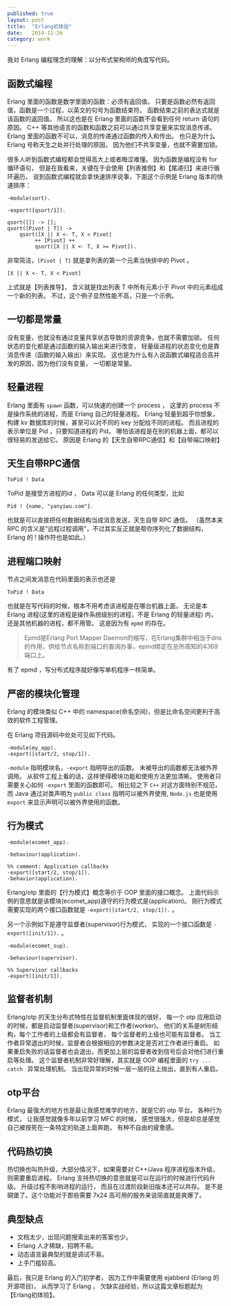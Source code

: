 ```yaml
---
published: true
layout: post
title:  "Erlang初体验"
date:   2014-11-26
category: work
---
```


我对 Erlang 编程理念的理解：以分布式架构师的角度写代码。

## 函数式编程

Erlang 里面的函数是数学里面的函数：必须有返回值。
只要是函数必然有返回值，函数是一个过程，以英文的句号为函数结束符。
函数结束之前的表达式就是该函数的返回值。
所以这也是在 Erlang 里面的函数不会看到任何 return 语句的原因。
C++ 等其他语言的函数和函数之前可以通过共享变量来实现消息传递。
Erlang 里面的函数不可以，消息的传递通过函数的传入和传出。
也只是为什么 Erlang 号称天生之处并行处理的原因，
因为他们不共享变量，也就不需要加锁。

很多人听到函数式编程都会觉得高大上或者晦涩难懂。
因为函数是编程没有 for 循环语句，
但是在我看来，关键在于会使用【列表推倒】和【尾递归】来进行循环遍历。
说到函数式编程就会拿快速排序说事，下面这个示例是 Erlang 版本的快速排序：

```
-module(sort).
 
-export([qsort/1]).
 
qsort([]) -> [];
qsort([Pivot | T]) ->
    qsort([X || X <- T, X < Pivot]
         ++ [Pivot] ++
         qsort([X || X <- T, X >= Pivot]).
```

非常简洁，`[Pivot | T]` 就是拿列表的第一个元素当快排中的 Pivot 。

```
[X || X <- T, X < Pivot]
``` 

上式就是【列表推导】，
含义就是找出列表 T 中所有元素小于 Pivot 中的元素组成一个新的列表。
不过，这个例子显然性能不高，只是一个示例。

## 一切都是常量

没有变量，也就没有通过变量共享状态导致的资源竞争，也就不需要加锁。
任何状态的变化都是通过函数的输入输出来进行改变，
轻量级进程的状态变化也是靠消息传递（函数的输入输出）来实现。
这也是为什么有人说函数式编程适合高并发的原因，因为他们没有变量，
一切都是常量。
    
## 轻量进程

Erlang 里面有 `spawn` 函数，可以快速的创建一个 process ，
这里的 process 不是操作系统的进程，而是 Erlang 自己的轻量进程。
Erlang 轻量到超乎你想象，
构建 kv 数据库的时候，甚至可以对不同的 key 分配给不同的进程。
而且进程的表示单位是 Pid ，只要知道进程的 Pid，
哪怕该进程是在别的机器上面，都可以很轻易的发送给它。
原因是 Erlang 的【天生自带RPC通信】和【自带端口映射】

## 天生自带RPC通信

```
ToPid ! Data
```

ToPid 是接受方进程的id ， Data 可以是 Erlang 的任何类型，比如

```
Pid ! {name, "yanyiwu.com"}.
```

也就是可以直接把任何数据结构当成消息发送，天生自带 RPC 通信。
（虽然本来 RPC 的含义是“远程过程调用”，不过其实反正就是帮你序列化了数据结构，Erlang 的 ! 操作符也是如此。）


## 进程端口映射

节点之间发消息在代码里面的表示也还是 

```
ToPid ! Data
```

也就是在写代码的时候，根本不用考虑该进程是在哪台机器上面，
无论是本 Erlang 进程(这里的进程是操作系统级别的进程，不是 Erlang 的轻量进程) 内，
还是其他机器的进程，都不用管。
这是因为有 `epmd` 的存在。

> Epmd是Erlang Port Mapper Daemon的缩写，在Erlang集群中相当于dns的作用，供给节点名称到端口的查询办事，epmd绑定在总所周知的4369端口上。

有了 epmd ，写分布式程序就好像写单机程序一样简单。

## 严密的模块化管理

Erlang 的模块类似 C++ 中的 namespace(命名空间)，但是比命名空间更利于高效的软件工程管理。

在 Erlang 项目源码中处处可见如下代码。

```
-module(my_app).
-export([start/2, stop/1]).
```

`-module` 指明模块名，`-export` 指明导出的函数。
未被导出的函数都无法被外界调用。
从软件工程上看的话，这样使得模块功能和使用方法更加清晰。
使用者只需要关心如何 `-export` 里面的函数即可。
相比较之下 `C++` 对这方面特别不规范，而 Java 通过对类声明为 `public class` 指明可以被外界使用,
`Node.js` 也是使用 `export` 来显示声明可以被外界使用的函数。

## 行为模式

```
-module(ecomet_app).

-behaviour(application).

%% comment: Application callbacks
-export([start/2, stop/1]).
-behavior(application).
```

Erlang/otp 里面的【行为模式】概念等价于 OOP 里面的接口概念。
上面代码示例的意思就是该模块(ecomet_app)遵守的行为模式是(application)。
刚行为模式需要实现的两个接口函数就是 `-export([start/2, stop/1]).` 。

另一个示例如下是遵守监督者(supervisor)行为模式，
实现的一个接口函数是 `-export([init/1]).` 。

```
-module(ecomet_sup).

-behaviour(supervisor).

%% Supervisor callbacks
-export([init/1]).
```

## 监督者机制

Erlang/otp 的天生分布式特性在监督机制里面体现的很好，
每一个 otp 应用启动的时候，都是启动监督者(supervisor)和工作者(worker)。
他们的关系是树形结构，每个工作者的上级都会有监督者，
每个监督者的上级也可能有监督者。
当工作者异常退出的时候，监督者会根据相应的参数决定是否对工作者进行重启。
如果重启失败的话监督者也会退出，而更加上层的监督者收到信号后会对他们进行重启等处理。
这个监督者机制非常好理解，其实就是 OOP 编程里面的 `try ... catch ` 异常处理机制。
当出现异常的时候一层一层的往上抛出，直到有人重启。

## otp平台

Erlang 最强大的地方也是最让我感觉难学的地方，就是它的 otp 平台。
各种行为模式，
让我感觉就像多年以前学习 MFC 的时候，
感觉很强大，但是却总是感觉自己被按死在一条特定的轨道上面奔跑，
有种不自由的疲惫感。

## 代码热切换

热切换也叫热升级，大部分情况下，如果需要对 C++/Java 程序进程版本升级，
则需要重启进程。
Erlang 支持热切换的意思就是可以在运行的时候进行代码升级。
升级过程不影响进程的运行，
而且在过渡阶段新旧版本还可以共存。
是不是碉堡了。这个功能对于那些需要 7x24 高可用的服务来说简直就是爽爆了。

## 典型缺点

- 文档太少，出现问题搜索出来的答案也少。
- Erlang 人才稀缺，招聘不易。
- 动态语言最典型的就是调试不易。
- 上手门槛较高。


最后，我只是 Erlang 的入门初学者，
因为工作中需要使用 ejabberd (Erlang 的开源项目)，
从而学习了 Erlang ，
欠缺实战经验，所以这篇文章标题起为 【Erlang初体验】。

